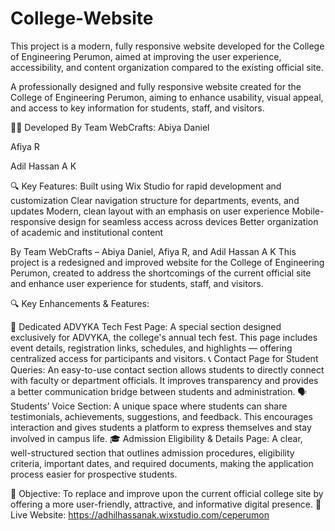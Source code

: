 # College-Website
This project is a modern, fully responsive website developed for the College of Engineering Perumon, aimed at improving the user experience, accessibility, and content organization compared to the existing official site.

A professionally designed and fully responsive website created for the College of Engineering Perumon, aiming to enhance usability, visual appeal, and access to key information for students, staff, and visitors.

👨‍💻 Developed By Team WebCrafts:
Abiya Daniel

Afiya R

Adil Hassan A K

🔍 Key Features:
Built using Wix Studio for rapid development and customization
Clear navigation structure for departments, events, and updates
Modern, clean layout with an emphasis on user experience
Mobile-responsive design for seamless access across devices
Better organization of academic and institutional content

By Team WebCrafts – Abiya Daniel, Afiya R, and Adil Hassan A K
This project is a redesigned and improved website for the College of Engineering Perumon, created to address the shortcomings of the current official site and enhance user experience for students, staff, and visitors.

🔍 Key Enhancements & Features:

📅 Dedicated ADVYKA Tech Fest Page:
A special section designed exclusively for ADVYKA, the college's annual tech fest. This page includes event details, registration links, schedules, and highlights — offering centralized access for participants and visitors.
📞 Contact Page for Student Queries:
An easy-to-use contact section allows students to directly connect with faculty or department officials. It improves transparency and provides a better communication bridge between students and administration.
🗣️ Students’ Voice Section:
A unique space where students can share testimonials, achievements, suggestions, and feedback. This encourages interaction and gives students a platform to express themselves and stay involved in campus life.
🎓 Admission Eligibility & Details Page:
A clear, well-structured section that outlines admission procedures, eligibility criteria, important dates, and required documents, making the application process easier for prospective students.


🎯 Objective:
To replace and improve upon the current official college site by offering a more user-friendly, attractive, and informative digital presence.
🔗 Live Website: https://adhilhassanak.wixstudio.com/ceperumon

